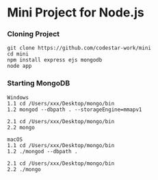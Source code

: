 # Mini Project for Node.js

### Cloning Project
```
git clone https://github.com/codestar-work/mini
cd mini
npm install express ejs mongodb
node app
```

### Starting MongoDB
```
Windows
1.1 cd /Users/xxx/Desktop/mongo/bin
1.2 mongod --dbpath . --storageEngine=mmapv1

2.1 cd /Users/xxx/Desktop/mongo/bin
2.2 mongo

macOS
1.1 cd /Users/xxx/Desktop/mongo/bin
1.2 ./mongod --dbpath .

2.1 cd /Users/xxx/Desktop/mongo/bin
2.2 ./mongo
```


